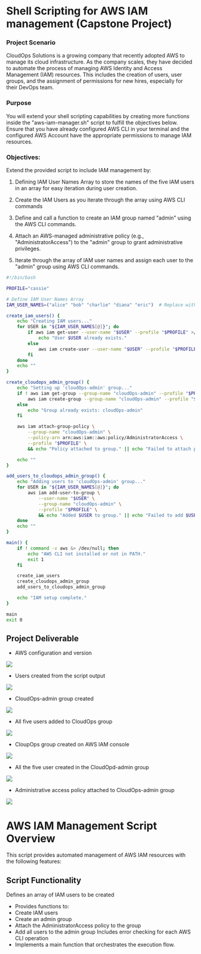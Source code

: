 # Shell Scripting for AWS IAM management (Capstone Project)

### Project Scenario

CloudOps Solutions is a growing company that recently adopted AWS to manage its cloud infrastructure. As the company scales, they have decided to automate the process of managing AWS Identity and Access Management (IAM) resources. This includes the creation of users, user groups, and the assignment of permissions for new hires, especially for their DevOps team.

### Purpose

You will extend your shell scripting capabilities by creating more functions inside the "aws-iam-manager.sh" script to fulfill the objectives below. Ensure that you have already configured AWS CLI in your terminal and the configured AWS Account have the appropriate permissions to manage IAM resources.

### Objectives:

Extend the provided script to include IAM management by:

1. Defining IAM User Names Array to store the names of the five IAM users in an array for easy iteration during user creation.

2. Create the IAM Users as you iterate through the array using AWS CLI commands

3. Define and call a function to create an IAM group named "admin" using the AWS CLI commands.

4. Attach an AWS-managed administrative policy (e.g., "AdministratorAccess") to the "admin" group to grant administrative privileges.

5. Iterate through the array of IAM user names and assign each user to the "admin" group using AWS CLI commands.

``` bash
#!/bin/bash

PROFILE="cassie"

# Define IAM User Names Array
IAM_USER_NAMES=("alice" "bob" "charlie" "diana" "eric")  # Replace with actual usernames

create_iam_users() {
    echo "Creating IAM users..."
    for USER in "${IAM_USER_NAMES[@]}"; do
        if aws iam get-user --user-name "$USER" --profile "$PROFILE" >/dev/null 2>&1; then
            echo "User $USER already exists."
        else
            aws iam create-user --user-name "$USER" --profile "$PROFILE" && echo "Created user: $USER" || echo "Failed to create user: $USER"
        fi
    done
    echo ""
}

create_cloudops_admin_group() {
    echo "Setting up 'cloudOps-admin' group..."
    if ! aws iam get-group --group-name "cloudOps-admin" --profile "$PROFILE" >/dev/null 2>&1; then
        aws iam create-group --group-name "cloudOps-admin" --profile "$PROFILE" && echo "Group created: cloudOps-admin"
    else
        echo "Group already exists: cloudOps-admin"
    fi

    aws iam attach-group-policy \
        --group-name "cloudOps-admin" \
        --policy-arn arn:aws:iam::aws:policy/AdministratorAccess \
        --profile "$PROFILE" \
        && echo "Policy attached to group." || echo "Failed to attach policy."

    echo ""
}

add_users_to_cloudops_admin_group() {
    echo "Adding users to 'cloudOps-admin' group..."
    for USER in "${IAM_USER_NAMES[@]}"; do
        aws iam add-user-to-group \
            --user-name "$USER" \
            --group-name "cloudOps-admin" \
            --profile "$PROFILE" \
            && echo "Added $USER to group." || echo "Failed to add $USER."
    done
    echo ""
}

main() {
    if ! command -v aws &> /dev/null; then
        echo "AWS CLI not installed or not in PATH."
        exit 1
    fi

    create_iam_users
    create_cloudops_admin_group
    add_users_to_cloudops_admin_group

    echo "IAM setup complete."
}

main
exit 0
```

## Project Deliverable

- AWS configuration and version

![](./images/1.%20AWS-config.png)

- Users created from the script output

![](./images/2.%20usernames-created.png)

- CloudOps-admin group created

![](./images/3.%20IAM-setup-complete.png)

- All five users added to CloudOps group

![](./images/3b.%20all-user-added-to-group.png)

- CloupOps group created on AWS IAM console

![](./images/4.%20cloupOps-created.png)

- All the five user created in the CloudOpd-admin group

![](./images/5.%205-users-created.png)

- Administrative access policy attached to CloudOps-admin group

![](./images/6.%20permission.png)

# AWS IAM Management Script Overview

This script provides automated management of AWS IAM resources with the following features:
## Script Functionality

Defines an array of IAM users to be created
- Provides functions to:
- Create IAM users
- Create an admin group
- Attach the AdministratorAccess policy to the group
- Add all users to the admin group
    Includes error checking for each AWS CLI operation
- Implements a main function that orchestrates the execution flow.
